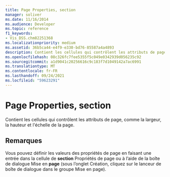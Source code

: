 ```yaml
---
title: Page Properties, section
manager: soliver
ms.date: 11/16/2014
ms.audience: Developer
ms.topic: reference
f1_keywords:
- Vis_DSS.chm82251368
ms.localizationpriority: medium
ms.assetid: 36b5ca44-e4f9-e330-bd76-85587a4a4893
description: Contient les cellules qui contrôlent les attributs de page, comme la largeur, la hauteur et l'échelle de la page.
ms.openlocfilehash: 08c326fc7fee5355f5c049e0342939d056235c92
ms.sourcegitcommit: a1d9041c20256616c9c183f7d1049142a7ac6991
ms.translationtype: MT
ms.contentlocale: fr-FR
ms.lasthandoff: 09/24/2021
ms.locfileid: "59623291"
---
```

# <a name="page-properties-section"></a>Page Properties, section

Contient les cellules qui contrôlent les attributs de page, comme la largeur, la hauteur et l'échelle de la page.
  
## <a name="remarks"></a>Remarques

Vous pouvez définir les valeurs des propriétés de page en faisant une entrée dans  la cellule de **section** Propriétés  de page ou à l’aide de la boîte de dialogue Mise en **page** (sous l’onglet Création, cliquez sur le lanceur de boîte de dialogue dans le groupe Mise en page). 
  

